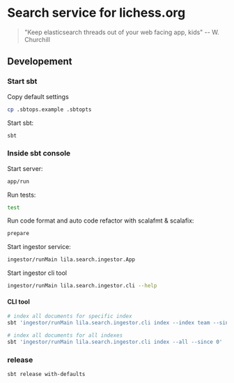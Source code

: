 # Search service for lichess.org

> "Keep elasticsearch threads out of your web facing app, kids" -- W. Churchill

## Developement

### Start sbt

Copy default settings
```sh
cp .sbtops.example .sbtopts
```

Start sbt:
```sh
sbt
```

### Inside sbt console

Start server:
```sh
app/run
```

Run tests:
```sh
test
```

Run code format and auto code refactor with scalafmt & scalafix:
```sh
prepare
```

Start ingestor service:
```sh
ingestor/runMain lila.search.ingestor.App
```

Start ingestor cli tool
```sh
ingestor/runMain lila.search.ingestor.cli --help
```

#### CLI tool

```sh
# index all documents for specific index
sbt 'ingestor/runMain lila.search.ingestor.cli index --index team --since 0'

# index all documents for all indexes
sbt 'ingestor/runMain lila.search.ingestor.cli index --all --since 0'
```

### release

```bash
sbt release with-defaults
```
